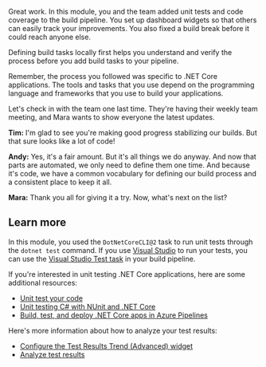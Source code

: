 Great work. In this module, you and the team added unit tests and code coverage to the build pipeline. You set up dashboard widgets so that others can easily track your improvements. You also fixed a build break before it could reach anyone else.

Defining build tasks locally first helps you understand and verify the process before you add build tasks to your pipeline.

Remember, the process you followed was specific to .NET Core applications. The tools and tasks that you use depend on the programming language and frameworks that you use to build your applications.

Let's check in with the team one last time. They're having their weekly team meeting, and Mara wants to show everyone the latest updates.

**Tim:** I'm glad to see you're making good progress stabilizing our builds. But that sure looks like a lot of code!

**Andy:** Yes, it's a fair amount. But it's all things we do anyway. And now that parts are automated, we only need to define them one time. And because it's code, we have a common vocabulary for defining our build process and a consistent place to keep it all.

**Mara:** Thank you all for giving it a try. Now, what's next on the list?

## Learn more

In this module, you used the `DotNetCoreCLI@2` task to run unit tests through the `dotnet test` command. If you use [Visual Studio](https://docs.microsoft.com/visualstudio/test/getting-started-with-unit-testing?view=vs-2019&azure-portal=true) to run your tests, you can use the [Visual Studio Test task](https://docs.microsoft.com/azure/devops/pipelines/tasks/test/vstest?view=azure-devops&azure-portal=true) in your build pipeline.

If you're interested in unit testing .NET Core applications, here are some additional resources:

* [Unit test your code](https://docs.microsoft.com/visualstudio/test/unit-test-your-code?view=vs-2019&azure-portal=true)
* [Unit testing C# with NUnit and .NET Core](https://docs.microsoft.com//dotnet/core/testing/unit-testing-with-nunit?azure-portal=true)
* [Build, test, and deploy .NET Core apps in Azure Pipelines](https://docs.microsoft.com//azure/devops/pipelines/languages/dotnet-core?view=azure-devops&tabs=yaml&azure-portal=true)

Here's more information about how to analyze your test results:

* [Configure the Test Results Trend (Advanced) widget](https://docs.microsoft.com/azure/devops/report/dashboards/configure-test-results-trend?view=azure-devops&azure-portal=true)
* [Analyze test results](https://docs.microsoft.com/azure/devops/pipelines/test/test-analytics?view=azure-devops&azure-portal=true)